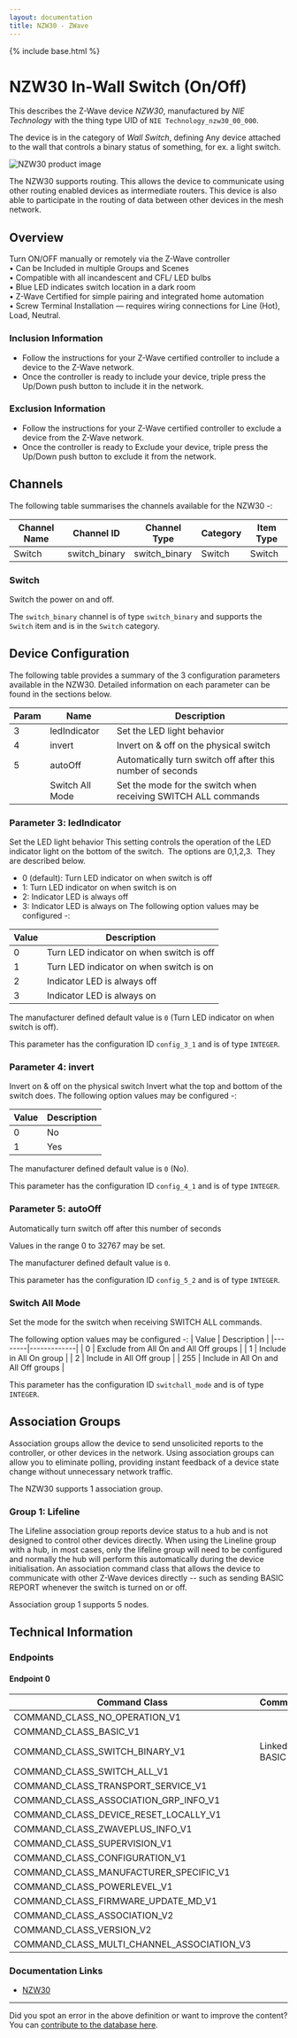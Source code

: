 ```yaml
---
layout: documentation
title: NZW30 - ZWave
---
```


{% include base.html %}

# NZW30 In-Wall Switch (On/Off)
This describes the Z-Wave device *NZW30*, manufactured by *NIE Technology* with the thing type UID of ```NIE Technology_nzw30_00_000```.

The device is in the category of *Wall Switch*, defining Any device attached to the wall that controls a binary status of something, for ex. a light switch.

![NZW30 product image](https://opensmarthouse.org/assets/zwave/attachments/805/NZW30.jpg)


The NZW30 supports routing. This allows the device to communicate using other routing enabled devices as intermediate routers.  This device is also able to participate in the routing of data between other devices in the mesh network.

## Overview

Turn ON/OFF manually or remotely via the Z-Wave controller  
• Can be Included in multiple Groups and Scenes  
• Compatible with all incandescent and CFL/ LED bulbs  
• Blue LED indicates switch location in a dark room  
• Z-Wave Certified for simple pairing and integrated home automation  
• Screw Terminal Installation — requires wiring connections for Line (Hot), Load, Neutral.

### Inclusion Information

  * Follow the instructions for your Z-Wave certified controller to include a device to the Z-Wave network.
  * Once the controller is ready to include your device, triple press the Up/Down push button to include it in the network.

### Exclusion Information

  * Follow the instructions for your Z-Wave certified controller to exclude a device from the Z-Wave network.
  * Once the controller is ready to Exclude your device, triple press the Up/Down push button to exclude it from the network.

## Channels

The following table summarises the channels available for the NZW30 -:

| Channel Name | Channel ID | Channel Type | Category | Item Type |
|--------------|------------|--------------|----------|-----------|
| Switch | switch_binary | switch_binary | Switch | Switch | 

### Switch
Switch the power on and off.

The ```switch_binary``` channel is of type ```switch_binary``` and supports the ```Switch``` item and is in the ```Switch``` category.



## Device Configuration

The following table provides a summary of the 3 configuration parameters available in the NZW30.
Detailed information on each parameter can be found in the sections below.

| Param | Name  | Description |
|-------|-------|-------------|
| 3 | ledIndicator | Set the LED light behavior |
| 4 | invert | Invert on & off on the physical switch |
| 5 | autoOff | Automatically turn switch off after this number of seconds |
|  | Switch All Mode | Set the mode for the switch when receiving SWITCH ALL commands |

### Parameter 3: ledIndicator

Set the LED light behavior
This setting controls the operation of the LED indicator light on the bottom of the switch.  The options are 0,1,2,3.  They are described below.

  * 0 (default): Turn LED indicator on when switch is off
  * 1: Turn LED indicator on when switch is on
  * 2: Indicator LED is always off
  * 3: Indicator LED is always on
The following option values may be configured -:

| Value  | Description |
|--------|-------------|
| 0 | Turn LED indicator on when switch is off |
| 1 | Turn LED indicator on when switch is on |
| 2 | Indicator LED is always off |
| 3 | Indicator LED is always on |

The manufacturer defined default value is ```0``` (Turn LED indicator on when switch is off).

This parameter has the configuration ID ```config_3_1``` and is of type ```INTEGER```.


### Parameter 4: invert

Invert on & off on the physical switch
Invert what the top and bottom of the switch does.
The following option values may be configured -:

| Value  | Description |
|--------|-------------|
| 0 | No |
| 1 | Yes |

The manufacturer defined default value is ```0``` (No).

This parameter has the configuration ID ```config_4_1``` and is of type ```INTEGER```.


### Parameter 5: autoOff

Automatically turn switch off after this number of seconds

Values in the range 0 to 32767 may be set.

The manufacturer defined default value is ```0```.

This parameter has the configuration ID ```config_5_2``` and is of type ```INTEGER```.

### Switch All Mode

Set the mode for the switch when receiving SWITCH ALL commands.

The following option values may be configured -:
| Value  | Description |
|--------|-------------|
| 0 | Exclude from All On and All Off groups |
| 1 | Include in All On group |
| 2 | Include in All Off group |
| 255 | Include in All On and All Off groups |

This parameter has the configuration ID ```switchall_mode``` and is of type ```INTEGER```.


## Association Groups

Association groups allow the device to send unsolicited reports to the controller, or other devices in the network. Using association groups can allow you to eliminate polling, providing instant feedback of a device state change without unnecessary network traffic.

The NZW30 supports 1 association group.

### Group 1: Lifeline

The Lifeline association group reports device status to a hub and is not designed to control other devices directly. When using the Lineline group with a hub, in most cases, only the lifeline group will need to be configured and normally the hub will perform this automatically during the device initialisation.
An association command class that allows the device to communicate with other Z-Wave devices directly -- such as sending BASIC REPORT whenever the switch is turned on or off.

Association group 1 supports 5 nodes.

## Technical Information

### Endpoints

#### Endpoint 0

| Command Class | Comment |
|---------------|---------|
| COMMAND_CLASS_NO_OPERATION_V1| |
| COMMAND_CLASS_BASIC_V1| |
| COMMAND_CLASS_SWITCH_BINARY_V1| Linked to BASIC|
| COMMAND_CLASS_SWITCH_ALL_V1| |
| COMMAND_CLASS_TRANSPORT_SERVICE_V1| |
| COMMAND_CLASS_ASSOCIATION_GRP_INFO_V1| |
| COMMAND_CLASS_DEVICE_RESET_LOCALLY_V1| |
| COMMAND_CLASS_ZWAVEPLUS_INFO_V1| |
| COMMAND_CLASS_SUPERVISION_V1| |
| COMMAND_CLASS_CONFIGURATION_V1| |
| COMMAND_CLASS_MANUFACTURER_SPECIFIC_V1| |
| COMMAND_CLASS_POWERLEVEL_V1| |
| COMMAND_CLASS_FIRMWARE_UPDATE_MD_V1| |
| COMMAND_CLASS_ASSOCIATION_V2| |
| COMMAND_CLASS_VERSION_V2| |
| COMMAND_CLASS_MULTI_CHANNEL_ASSOCIATION_V3| |

### Documentation Links

* [NZW30](https://www.opensmarthouse.org/zwavedatabase/805/NZW30manual171102.pdf)

---

Did you spot an error in the above definition or want to improve the content?
You can [contribute to the database here](https://www.opensmarthouse.org/zwavedatabase/805).
